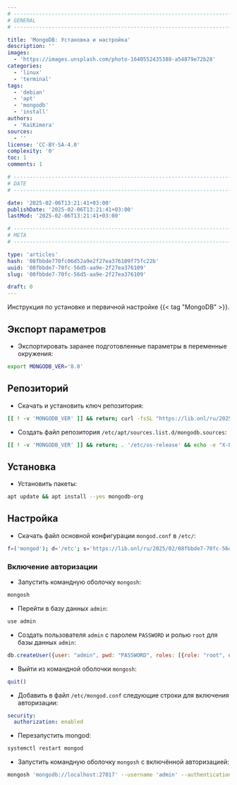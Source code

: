 ```yaml
---
# -------------------------------------------------------------------------------------------------------------------- #
# GENERAL
# -------------------------------------------------------------------------------------------------------------------- #

title: 'MongoDB: Установка и настройка'
description: ''
images:
  - 'https://images.unsplash.com/photo-1640552435388-a54879e72b28'
categories:
  - 'linux'
  - 'terminal'
tags:
  - 'debian'
  - 'apt'
  - 'mongodb'
  - 'install'
authors:
  - 'KaiKimera'
sources:
  - ''
license: 'CC-BY-SA-4.0'
complexity: '0'
toc: 1
comments: 1

# -------------------------------------------------------------------------------------------------------------------- #
# DATE
# -------------------------------------------------------------------------------------------------------------------- #

date: '2025-02-06T13:21:41+03:00'
publishDate: '2025-02-06T13:21:41+03:00'
lastMod: '2025-02-06T13:21:41+03:00'

# -------------------------------------------------------------------------------------------------------------------- #
# META
# -------------------------------------------------------------------------------------------------------------------- #

type: 'articles'
hash: '08fbbde770fc06d52a9e2f27ea376109f75fc22b'
uuid: '08fbbde7-70fc-56d5-aa9e-2f27ea376109'
slug: '08fbbde7-70fc-56d5-aa9e-2f27ea376109'

draft: 0
---
```


Инструкция по установке и первичной настройке {{< tag "MongoDB" >}}.

<!--more-->

## Экспорт параметров

- Экспортировать заранее подготовленные параметры в переменные окружения:

```bash
export MONGODB_VER='8.0'
```

## Репозиторий

- Скачать и установить ключ репозитория:

```bash
[[ ! -v 'MONGODB_VER' ]] && return; curl -fsSL "https://lib.onl/ru/2025/02/08fbbde7-70fc-56d5-aa9e-2f27ea376109/mongodb-${MONGODB_VER}.asc" | gpg --dearmor -o '/etc/apt/keyrings/mongodb.gpg'
```

- Создать файл репозитория `/etc/apt/sources.list.d/mongodb.sources`:

```bash
[[ ! -v 'MONGODB_VER' ]] && return; . '/etc/os-release' && echo -e "X-Repolib-Name: MongoDB\nTypes: deb\nURIs: http://repo.mongodb.org/apt/${ID}\n#URIs: https://mirror.yandex.ru/mirrors/repo.mongodb.org/apt/${ID}\nSuites: ${VERSION_CODENAME}/mongodb-org/${MONGODB_VER}\nComponents: main\nSigned-By: /etc/apt/keyrings/mongodb.gpg\n" | tee '/etc/apt/sources.list.d/mongodb.sources' > '/dev/null'
```

## Установка

- Установить пакеты:

```bash
apt update && apt install --yes mongodb-org
```

## Настройка

- Скачать файл основной конфигурации `mongod.conf` в `/etc/`:

```bash
f=('mongod'); d='/etc'; s='https://lib.onl/ru/2025/02/08fbbde7-70fc-56d5-aa9e-2f27ea376109'; for i in "${f[@]}"; do [[ -f "${d}/${i}.conf" && ! -f "${d}/${i}.conf.orig" ]] && mv "${d}/${i}.conf" "${d}/${i}.conf.orig"; curl -fsSLo "${d}/${i}.conf" "${s}/${i}.conf"; done
```

### Включение авторизации

- Запустить командную оболочку `mongosh`:

```bash
mongosh
```

- Перейти в базу данных `admin`:

```js
use admin
```

- Создать пользователя `admin` с паролем `PASSWORD` и ролью `root` для базы данных `admin`:

```js
db.createUser({user: "admin", pwd: "PASSWORD", roles: [{role: "root", db: "admin"}]})
```

- Выйти из командной оболочки `mongosh`:

```js
quit()
```

- Добавить в файл `/etc/mongod.conf` следующие строки для включения авторизации:

```yaml
security:
  authorization: enabled
```

- Перезапустить mongod:

```bash
systemctl restart mongod
```

- Запустить командную оболочку `mongosh` с включённой авторизацией:

```bash
mongosh 'mongodb://localhost:27017' --username 'admin' --authenticationDatabase 'admin'
```
